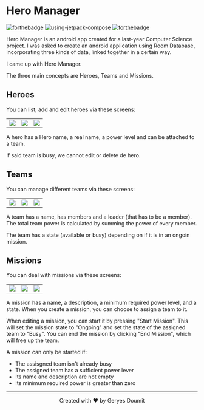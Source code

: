 # Hero Manager
[![forthebadge](https://forthebadge.com/images/badges/made-with-kotlin.svg)](https://forthebadge.com) ![using-jetpack-compose](https://github.com/user-attachments/assets/cf2f9a31-b9cb-43f8-9f9c-f3a957b2af61) [![forthebadge](https://forthebadge.com/images/badges/powered-by-coffee.svg)](https://forthebadge.com)

Hero Manager is an android app created for a last-year Computer Science project.
I was asked to create an android application using Room Database, incorporating three kinds of data, linked together in a certain way.

I came up with Hero Manager.

The three main concepts are Heroes, Teams and Missions.

## Heroes
You can list, add and edit heroes via these screens:

<table>
  <tr>
    <td> <img src="https://github.com/user-attachments/assets/38422090-c543-486e-8a9c-01d4ca00aadb"> </td>
    <td> <img src="https://github.com/user-attachments/assets/4e2454d3-c95b-40b7-b91f-e1dc39a4d35f"> </td>
    <td> <img src="https://github.com/user-attachments/assets/b2b03aff-6ebd-492c-877f-a516884c82ec"> </td>
  </tr>
</table>

A hero has a Hero name, a real name, a power level and can be attached to a team.

If said team is busy, we cannot edit or delete de hero.

## Teams
You can manage different teams via these screens:

<table>
  <tr>
    <td> <img src="https://github.com/user-attachments/assets/eb3ad442-6853-4c08-89f6-0279311b9f76"> </td>
    <td> <img src="https://github.com/user-attachments/assets/67cb296d-e9d0-4374-9d4b-a40d74447578"> </td>
    <td> <img src="https://github.com/user-attachments/assets/0a5e3f33-39f0-48c0-a2e7-caac156d77d0"> </td>
  </tr>
</table>

A team has a name, has members and a leader (that has to be a member).
The total team power is calculated by summing the power of every member.

The team has a state (available or busy) depending on if it is in an ongoin mission.

## Missions
You can deal with missions via these screens: 

<table>
  <tr>
    <td> <img src="https://github.com/user-attachments/assets/a581ae79-2800-47d9-a1d2-5e50f4694f44"> </td>
    <td> <img src="https://github.com/user-attachments/assets/29642c4b-e8a0-46ef-ba8e-35d07e49013e"> </td>
    <td> <img src="https://github.com/user-attachments/assets/efc00335-034d-4d95-9c30-435e4256d40a"> </td>
  </tr>
</table>

A mission has a name, a description, a minimum required power level, and a state.
When you create a mission, you can choose to assign a team to it.

When editing a mission, you can start it by pressing "Start Mission". This will set the mission state to "Ongoing" and set the state of the assigned team to "Busy".
You can end the mission by clicking "End Mission", which will free up the team.

A mission can only be started if:
- The assisgned team isn't already busy
- The assigned team has a sufficient power lever
- Its name and description are not empty
- Its minimum required power is greater than zero

---
<p align=center>Created with ❤️ by Geryes Doumit</p>
